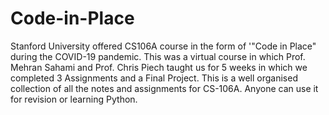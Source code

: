 # Code-in-Place
Stanford University offered CS106A course in the form of '"Code in Place" during the COVID-19 pandemic. This was a virtual course in which Prof. Mehran Sahami and Prof. Chris Piech taught us for 5 weeks in which we completed 3 Assignments and a Final Project.
This is a well organised collection of all the notes and assignments for CS-106A.
Anyone can use it for revision or learning Python.
